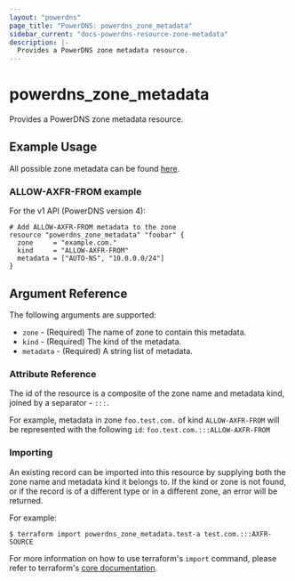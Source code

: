 ```yaml
---
layout: "powerdns"
page_title: "PowerDNS: powerdns_zone_metadata"
sidebar_current: "docs-powerdns-resource-zone-metadata"
description: |-
  Provides a PowerDNS zone metadata resource.
---
```


# powerdns\_zone\_metadata

Provides a PowerDNS zone metadata resource.

## Example Usage

All possible zone metadata can be found [here](https://doc.powerdns.com/authoritative/domainmetadata.html#).

### ALLOW-AXFR-FROM example
For the v1 API (PowerDNS version 4):

```hcl
# Add ALLOW-AXFR-FROM metadata to the zone
resource "powerdns_zone_metadata" "foobar" {
  zone     = "example.com."
  kind     = "ALLOW-AXFR-FROM"
  metadata = ["AUTO-NS", "10.0.0.0/24"]
}
```

## Argument Reference

The following arguments are supported:

* `zone` - (Required) The name of zone to contain this metadata.
* `kind` - (Required) The kind of the metadata.
* `metadata` - (Required) A string list of metadata.

### Attribute Reference

The id of the resource is a composite of the zone name and metadata kind, joined by a separator - `:::`.

For example, metadata in zone `foo.test.com.` of kind `ALLOW-AXFR-FROM` will be represented with the following `id`: `foo.test.com.:::ALLOW-AXFR-FROM`

### Importing

An existing record can be imported into this resource by supplying both the zone name and metadata kind it belongs to.
If the kind or zone is not found, or if the record is of a different type or in a different zone, an error will be returned.

For example:

```
$ terraform import powerdns_zone_metadata.test-a test.com.:::AXFR-SOURCE
```

For more information on how to use terraform's `import` command, please refer to terraform's [core documentation](https://www.terraform.io/docs/import/index.html#currently-state-only).

